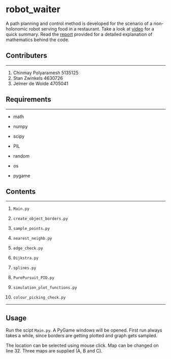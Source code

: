 # robot_waiter


A path planning and control method is developed for the scenario of a non-holonomic robot serving 
food in a restaurant. Take a look at [video](video.mp4) for a quick summary. Read the [report](report.pdf) 
provided for a detailed explanation of mathematics behind the code.
 
## Contributers
----------------------------------------------------------------
1. Chinmay Polyaramesh		5135125
2. Stan Zwinkels		4630726
3. Jelmer de Wolde		4705041

## Requirements
----------------------------------------------------------------
* math
* numpy
* scipy
* PIL

* random

* os
* pygame

## Contents

-----------------------------------------------------------------
1. `Main.py
`
2. `create_object_borders.py
`
3. `sample_points.py`

4. `nearest_neighb.py`
5. `edge_check.py`

6. `Dijkstra.py`
7. `splines.py`

8. `PurePursuit_PID.py`

9. `simulation_plot_functions.py`

10. `colour_picking_check.py`


------------------------------------------------------------------



## Usage

Run the scipt `Main.py`. A PyGame windows will be opened. 
First run always takes a while, since borders 
are
 getting plotted and graph gets sampled.

 The location can be selected using mouse click. Map can be 
changed on line 32. Three maps are supplied (A, B and C).


